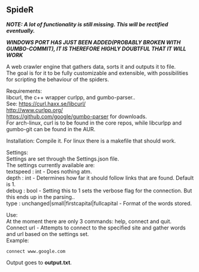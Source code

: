 ## SpideR

***NOTE: A lot of functionality is still missing. This will be rectified eventually.***  

***WINDOWS PORT HAS JUST BEEN ADDED(PROBABLY BROKEN WITH GUMBO-COMMIT), 
IT IS THEREFORE HIGHLY DOUBTFUL THAT IT WILL WORK***

A web crawler engine that gathers data, sorts it and outputs it to file.  
The goal is for it to be fully customizable and extensible, with possibilities for scripting the behaviour of the spiders.  

Requirements:  
libcurl, the c++ wrapper curlpp, and gumbo-parser..  
See: 
https://curl.haxx.se/libcurl/  
http://www.curlpp.org/  
https://github.com/google/gumbo-parser for downloads.  
For arch-linux, curl is to be found in the core repos, while libcurlpp and gumbo-git can be found in the AUR.  

Installation:
Compile it. For linux there is a makefile that should work.  

Settings:  
Settings are set through the Settings.json file.  
The settings currently available are:  
textspeed : int - Does nothing atm.  
depth : int - Determines how far it should follow links that are found. Default is 1.  
debug : bool - Setting this to 1 sets the verbose flag for the connection. But this ends up in the parsing..  
type : unchanged|small|firstcapital|fullcapital - Format of the words stored.  

Use:  
At the moment there are only 3 commands: help, connect and quit.  
Connect url - Attempts to connect to the specified site and gather words and url based on the settings set.  
Example:
```
connect www.google.com
```
Output goes to **output.txt**. 
